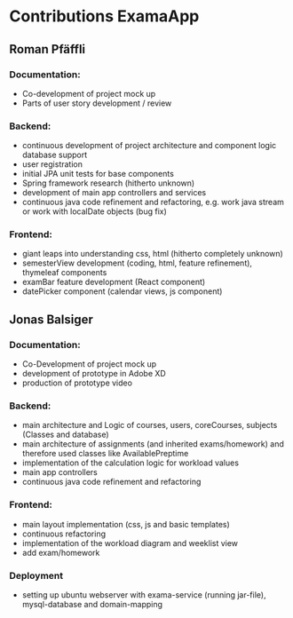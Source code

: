 # Contributions ExamaApp

## Roman Pfäffli
### Documentation:
- Co-development of project mock up
- Parts of user story development / review

### Backend:
- continuous development of project architecture and component logic database support
- user registration
- initial JPA unit tests for base components
- Spring framework research (hitherto unknown)
- development of main app controllers and services
- continuous java code refinement and refactoring, e.g. work java stream or work with localDate objects (bug fix)

### Frontend:
- giant leaps into understanding css, html (hitherto completely unknown) 
- semesterView development (coding, html, feature refinement), thymeleaf components
- examBar feature development (React component)
- datePicker component (calendar views, js component)


## Jonas Balsiger
### Documentation:
- Co-Development of project mock up
- development of prototype in Adobe XD
- production of prototype video

### Backend:
- main architecture and Logic of courses, users, coreCourses, subjects (Classes and database)
- main architecture of assignments (and inherited exams/homework) and therefore used classes like AvailablePreptime
- implementation of the calculation logic for workload values
- main app controllers
- continuous java code refinement and refactoring

### Frontend:
- main layout implementation (css, js and basic templates)
- continuous refactoring
- implementation of the workload diagram and weeklist view
- add exam/homework

### Deployment
- setting up ubuntu webserver with exama-service (running jar-file), mysql-database and domain-mapping
